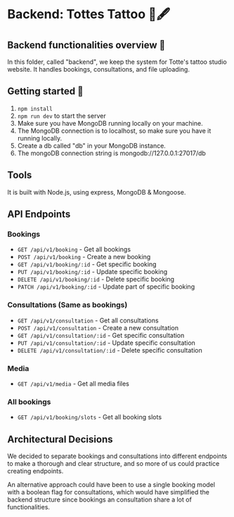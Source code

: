# Backend: Tottes Tattoo 🎨🖋️

## Backend functionalities overview 🌟

In this folder, called "backend", we keep the system for Totte's tattoo studio website. It handles bookings, consultations, and file uploading.

## Getting started 🚀

1. `npm install`
2. `npm run dev` to start the server
3. Make sure you have MongoDB running locally on your machine.
4. The MongoDB connection is to localhost, so make sure you have it running locally.
5. Create a db called "db" in your MongoDB instance.
6. The mongoDB connection string is mongodb://127.0.0.1:27017/db

## Tools

It is built with Node.js, using express, MongoDB & Mongoose.

## API Endpoints

### Bookings

- `GET /api/v1/booking` - Get all bookings
- `POST /api/v1/booking` - Create a new booking
- `GET /api/v1/booking/:id` - Get specific booking
- `PUT /api/v1/booking/:id` - Update specific booking
- `DELETE /api/v1/booking/:id` - Delete specific booking
- `PATCH /api/v1/booking/:id` - Update part of specific booking

### Consultations (Same as bookings)

- `GET /api/v1/consultation` - Get all consultations
- `POST /api/v1/consultation` - Create a new consultation
- `GET /api/v1/consultation/:id` - Get specific consultation
- `PUT /api/v1/consultation/:id` - Update specific consultation
- `DELETE /api/v1/consultation/:id` - Delete specific consultation

### Media

- `GET /api/v1/media` - Get all media files

### All bookings

- `GET /api/v1/booking/slots` - Get all booking slots

## Architectural Decisions

We decided to separate bookings and consultations into different endpoints to make a thorough and clear structure, and so more of us could practice creating endpoints.

An alternative approach could have been to use a single booking model with a boolean flag for consultations, which would have simplified the backend structure since bookings an consultation share a lot of functionalities.
